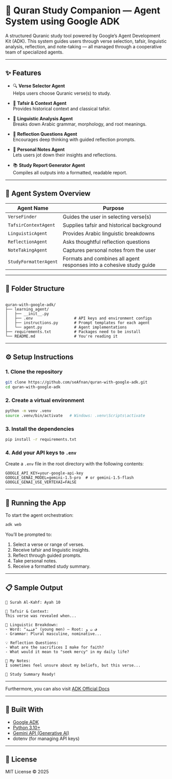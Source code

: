 # 📖 Quran Study Companion — Agent System using Google ADK

A structured Quranic study tool powered by Google’s Agent Development Kit (ADK). This system guides users through verse selection, tafsir, linguistic analysis, reflection, and note-taking — all managed through a cooperative team of specialized agents.

---

## ✨ Features

- 🔍 **Verse Selector Agent**  
  Helps users choose Quranic verse(s) to study.

- 📖 **Tafsir & Context Agent**  
  Provides historical context and classical tafsir.

- 🧠 **Linguistic Analysis Agent**  
  Breaks down Arabic grammar, morphology, and root meanings.

- 💭 **Reflection Questions Agent**  
  Encourages deep thinking with guided reflection prompts.

- 📝 **Personal Notes Agent**  
  Lets users jot down their insights and reflections.

- 📚 **Study Report Generator Agent**  
  Compiles all outputs into a formatted, readable report.

---

## 🧠 Agent System Overview

| Agent Name              | Purpose                                                                 |
|-------------------------|-------------------------------------------------------------------------|
| `VerseFinder`           | Guides the user in selecting verse(s)                                   |
| `TafsirContextAgent`    | Supplies tafsir and historical background                               |
| `LinguisticAgent`       | Provides Arabic linguistic breakdowns                                   |
| `ReflectionAgent`       | Asks thoughtful reflection questions                                    |
| `NoteTakingAgent`       | Captures personal notes from the user                                   |
| `StudyFormatterAgent`   | Formats and combines all agent responses into a cohesive study guide    |

---

## 📁 Folder Structure

```

quran-with-google-adk/
├── learning_agent/
│   ├── __init__.py
│   ├── .env                  # API keys and environment configs
│   ├── instructions.py       # Prompt templates for each agent
│   └── agent.py              # Agent implementations
├── requirements.txt          # Packages need to be install
└── README.md                 # You're reading it

````

---

## ⚙️ Setup Instructions

### 1. Clone the repository

```bash
git clone https://github.com/seAfnan/quran-with-google-adk.git
cd quran-with-google-adk
````

### 2. Create a virtual environment

```bash
python -m venv .venv
source .venv/bin/activate   # Windows: .venv\Scripts\activate
```

### 3. Install the dependencies

```bash
pip install -r requirements.txt
```

### 4. Add your API keys to `.env`

Create a `.env` file in the root directory with the following contents:

```env
GOOGLE_API_KEY=your-google-api-key
GOOGLE_GENAI_MODEL=gemini-1.5-pro  # or gemini-1.5-flash
GOOGLE_GENAI_USE_VERTEXAI=FALSE
```

---

## 🚀 Running the App

To start the agent orchestration:

```bash
adk web
```

You’ll be prompted to:

1. Select a verse or range of verses.
2. Receive tafsir and linguistic insights.
3. Reflect through guided prompts.
4. Take personal notes.
5. Receive a formatted study summary.

---

## 📋 Sample Output

```
📖 Surah Al-Kahf: Ayah 10

🧕 Tafsir & Context:
This verse was revealed when...

🧬 Linguistic Breakdown:
- Word: "فتية" (young men) — Root: ف ت و
- Grammar: Plural masculine, nominative...

💡 Reflection Questions:
- What are the sacrifices I make for faith?
- What would it mean to "seek mercy" in my daily life?

📝 My Notes:
I sometimes feel unsure about my beliefs, but this verse...

📄 Study Summary Ready!
```

---

Furthermore, you can also visit [ADK Official Docs](https://google.github.io/adk-docs/get-started/quickstart/)

---

## 🧰 Built With

* [Google ADK](https://github.com/google/adk-python)
* [Python 3.10+](https://www.python.org/)
* [Gemini API (Generative AI)](https://ai.google.dev/)
* dotenv (for managing API keys)

---

## 🪪 License

MIT License © 2025
